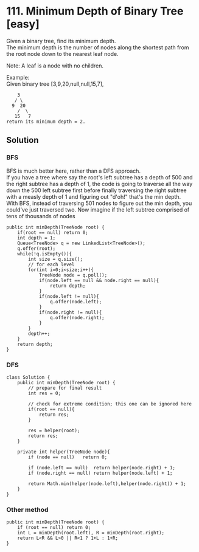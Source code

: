 # 111. Minimum Depth of Binary Tree [easy]     
Given a binary tree, find its minimum depth.     
The minimum depth is the number of nodes along the shortest path from the root node down to the nearest leaf node.       

Note: A leaf is a node with no children.      

Example:    
Given binary tree [3,9,20,null,null,15,7],     
```
    3
   / \
  9  20
    /  \
   15   7
return its minimum depth = 2.
```

## Solution     
### BFS      
BFS is much better here, rather than a DFS approach.     
If you have a tree where say the root's left subtree has a depth of 500 and the right subtree has a depth of 1, the code is going to traverse all the way down the 500 left subtree first before finally traversing the right subtree with a measly depth of 1 and figuring out "d'oh!" that's the min depth.     
With BFS, instead of traversing 501 nodes to figure out the min depth, you could've just traversed two. Now imagine if the left subtree comprised of tens of thousands of nodes      
```
public int minDepth(TreeNode root) {
    if(root == null) return 0;
    int depth = 1;
    Queue<TreeNode> q = new LinkedList<TreeNode>();
    q.offer(root);
    while(!q.isEmpty()){
        int size = q.size();
        // for each level
        for(int i=0;i<size;i++){
            TreeNode node = q.poll();
            if(node.left == null && node.right == null){
                return depth;
            }
            if(node.left != null){
                q.offer(node.left);
            }
            if(node.right != null){
                q.offer(node.right);
            }
        }
        depth++;
    }
    return depth;
}
```

### DFS    
```
class Solution {
    public int minDepth(TreeNode root) {
        // prepare for final result
        int res = 0;
        
        // check for extreme condition; this one can be ignored here
        if(root == null){
            return res;
        }
        
        res = helper(root);
        return res;
    }
    
    private int helper(TreeNode node){
        if (node == null)	return 0;
        
        if (node.left == null)	return helper(node.right) + 1;
	    if (node.right == null) return helper(node.left) + 1;
        
        return Math.min(helper(node.left),helper(node.right)) + 1;
    }
}
```

### Other method   
```
public int minDepth(TreeNode root) {
    if (root == null) return 0;
    int L = minDepth(root.left), R = minDepth(root.right);
    return L<R && L>0 || R<1 ? 1+L : 1+R;
}
```








